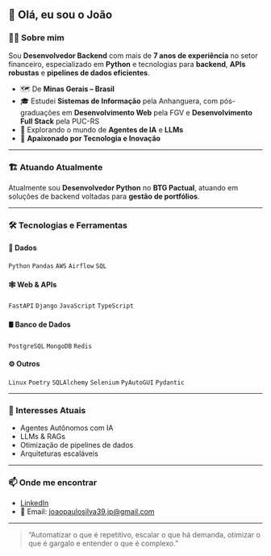 
## 👋 Olá, eu sou o João

### 👨‍💻 Sobre mim
Sou **Desenvolvedor Backend** com mais de **7 anos de experiência** no setor financeiro, especializado em **Python** e tecnologias para **backend**, **APIs robustas** e **pipelines de dados eficientes**.

- 🗺️ De **Minas Gerais – Brasil**
- 🎓 Estudei **Sistemas de Informação** pela Anhanguera, com pós-graduações em **Desenvolvimento Web** pela FGV e **Desenvolvimento Full Stack** pela PUC-RS
- 🤖 Explorando o mundo de **Agentes de IA** e **LLMs**
- 🚀 **Apaixonado por Tecnologia e Inovação**

---

### 🏗️ Atuando Atualmente

Atualmente sou **Desenvolvedor Python** no **BTG Pactual**, atuando em soluções de backend voltadas para **gestão de portfólios**.

---

### 🛠️ Tecnologias e Ferramentas

#### 💾 Dados
`Python` `Pandas` `AWS` `Airflow` `SQL` 

#### 🕸️ Web & APIs
`FastAPI` `Django` `JavaScript` `TypeScript`

#### 🛢️ Banco de Dados
`PostgreSQL` `MongoDB` `Redis`

#### ⚙️ Outros
`Linux` `Poetry` `SQLAlchemy` `Selenium` `PyAutoGUI` `Pydantic`

---

### 🌱 Interesses Atuais

- Agentes Autônomos com IA
- LLMs & RAGs
- Otimização de pipelines de dados
- Arquiteturas escaláveis

---

### 📫 Onde me encontrar

- [LinkedIn](https://www.linkedin.com/in/joao-rodriguess/) 
- 📧 Email: joaopaulosilva39.jp@gmail.com

---

> “Automatizar o que é repetitivo, escalar o que há demanda, otimizar o que é gargalo e entender o que é complexo.”
